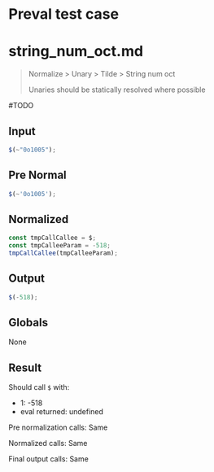 # Preval test case

# string_num_oct.md

> Normalize > Unary > Tilde > String num oct
>
> Unaries should be statically resolved where possible

#TODO

## Input

`````js filename=intro
$(~"0o1005");
`````

## Pre Normal

`````js filename=intro
$(~'0o1005');
`````

## Normalized

`````js filename=intro
const tmpCallCallee = $;
const tmpCalleeParam = -518;
tmpCallCallee(tmpCalleeParam);
`````

## Output

`````js filename=intro
$(-518);
`````

## Globals

None

## Result

Should call `$` with:
 - 1: -518
 - eval returned: undefined

Pre normalization calls: Same

Normalized calls: Same

Final output calls: Same
